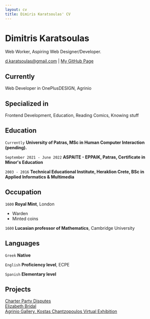 ```yaml
---
layout: cv
title: Dimiris Karatsoulas' CV
---
```

# Dimitris Karatsoulas
Web Worker, Aspiring Web Designer/Developer.

<div id="webaddress">
<a href="d.karatsoulas@gmail.com">d.karatsoulas@gmail.com</a>
| <a href="https://akimo13.github.io/">My GitHub Page</a>
</div>


## Currently

Web Developer in OnePlusDESIGN, Agrinio

## Specialized in

Frontend Development, Education, Reading Comics, Knowing stuff


## Education

`Currently`
__University of Patras, MSc in Human Computer Interaction (pending).__

`September 2021 - June 2022`
__ASPAITE - EPPAIK, Patras, Certificate in Minor's Education__


`2003 - 2016`
__Technical Educational Institute, Heraklion Crete, BSc in Applied Informatics & Multimedia__


## Occupation

`1600`
__Royal Mint__, London

- Warden
- Minted coins

`1600`
__Lucasian professor of Mathematics__, Cambridge University

## Languages

`Greek`
__Native__

`English`
__Proficiency level__, ECPE

`Spanish`
__Elementary level__

## Projects

<a href="https://charterpartydisputes.com/">Charter Party Disputes</a><br>
<a href="https://elizabeth.gr/">Elizabeth Bridal</a><br>
<a href="https://www.oneplusdesign.com/pinakothiki/">Agrinio Gallery, Kostas Chantzopoulos Virtual Exhibition</a><br>



<!-- ### Footer

Last updated: May 2013 -->


